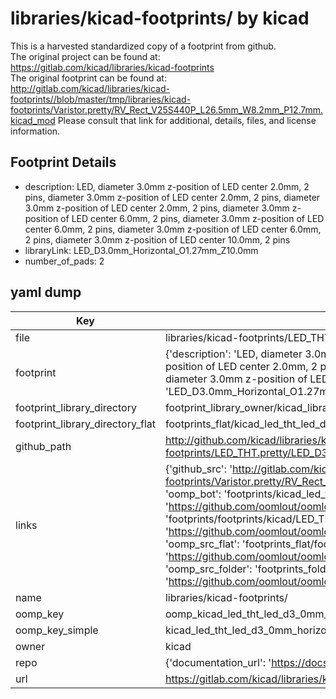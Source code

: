 # libraries/kicad-footprints/ by kicad  
This is a harvested standardized copy of a footprint from github.  
The original project can be found at:  
https://gitlab.com/kicad/libraries/kicad-footprints  
The original footprint can be found at:
http://gitlab.com/kicad/libraries/kicad-footprints//blob/master/tmp/libraries/kicad-footprints/Varistor.pretty/RV_Rect_V25S440P_L26.5mm_W8.2mm_P12.7mm.kicad_mod
Please consult that link for additional, details, files, and license information.  
## Footprint Details
* description: LED, diameter 3.0mm z-position of LED center 2.0mm, 2 pins, diameter 3.0mm z-position of LED center 2.0mm, 2 pins, diameter 3.0mm z-position of LED center 2.0mm, 2 pins, diameter 3.0mm z-position of LED center 6.0mm, 2 pins, diameter 3.0mm z-position of LED center 6.0mm, 2 pins, diameter 3.0mm z-position of LED center 6.0mm, 2 pins, diameter 3.0mm z-position of LED center 10.0mm, 2 pins  
* libraryLink: LED_D3.0mm_Horizontal_O1.27mm_Z10.0mm  
* number_of_pads: 2  
## yaml dump  
| Key | Value |  
| --- | --- |  
| file | libraries/kicad-footprints/LED_THT.pretty/LED_D3.0mm_Horizontal_O1.27mm_Z10.0mm.kicad_mod |  
| footprint | {'description': 'LED, diameter 3.0mm z-position of LED center 2.0mm, 2 pins, diameter 3.0mm z-position of LED center 2.0mm, 2 pins, diameter 3.0mm z-position of LED center 2.0mm, 2 pins, diameter 3.0mm z-position of LED center 6.0mm, 2 pins, diameter 3.0mm z-position of LED center 6.0mm, 2 pins, diameter 3.0mm z-position of LED center 6.0mm, 2 pins, diameter 3.0mm z-position of LED center 10.0mm, 2 pins', 'libraryLink': 'LED_D3.0mm_Horizontal_O1.27mm_Z10.0mm', 'number_of_pads': 2} |  
| footprint_library_directory | footprint_library_owner/kicad_libraries/kicad-footprints/ |  
| footprint_library_directory_flat | footprints_flat/kicad_led_tht_led_d3_0mm_horizontal_o1_27mm_z10_0mm/working |  
| github_path | http://github.com/kicad/libraries/kicad-footprints//blob/master/tmp/libraries/kicad-footprints/LED_THT.pretty/LED_D3.0mm_Horizontal_O1.27mm_Z10.0mm.kicad_mod |  
| links | {'github_src': 'http://gitlab.com/kicad/libraries/kicad-footprints//blob/master/tmp/libraries/kicad-footprints/Varistor.pretty/RV_Rect_V25S440P_L26.5mm_W8.2mm_P12.7mm.kicad_mod', 'github_src_repo': 'https://gitlab.com/kicad/libraries/kicad-footprints', 'oomp_bot': 'footprints/kicad_led_tht_led_d3_0mm_horizontal_o1_27mm_z10_0mm/working', 'oomp_bot_github': 'https://github.com/oomlout/oomlout_oomp_footprint_bot/tree/main/footprints/kicad_led_tht_led_d3_0mm_horizontal_o1_27mm_z10_0mm/working', 'oomp_doc': 'footprints/footprints/kicad/LED_THT/LED_D3.0mm_Horizontal_O1.27mm_Z10.0mm/working/', 'oomp_doc_github': 'https://github.com/oomlout/oomlout_oomp_footprint_doc/tree/main/footprints/footprints/kicad/LED_THT/LED_D3.0mm_Horizontal_O1.27mm_Z10.0mm/working', 'oomp_src_flat': 'footprints_flat/footprints_flat/kicad_led_tht_led_d3_0mm_horizontal_o1_27mm_z10_0mm/working', 'oomp_src_flat_github': 'https://github.com/oomlout/oomlout_oomp_footprint_src/tree/main/footprints_flat/kicad_led_tht_led_d3_0mm_horizontal_o1_27mm_z10_0mm/working', 'oomp_src_folder': 'footprints_folder/footprints_folder/kicad/LED_THT/LED_D3.0mm_Horizontal_O1.27mm_Z10.0mm/working', 'oomp_src_folder_github': 'https://github.com/oomlout/oomlout_oomp_footprint_src/tree/main/footprints_folder/kicad/LED_THT/LED_D3.0mm_Horizontal_O1.27mm_Z10.0mm/working'} |  
| name | libraries/kicad-footprints/ |  
| oomp_key | oomp_kicad_led_tht_led_d3_0mm_horizontal_o1_27mm_z10_0mm |  
| oomp_key_simple | kicad_led_tht_led_d3_0mm_horizontal_o1_27mm_z10_0mm |  
| owner | kicad |  
| repo | {'documentation_url': 'https://docs.github.com/rest/repos/repos#get-a-repository', 'message': 'Not Found'} |  
| url | https://gitlab.com/kicad/libraries/kicad-footprints |  

